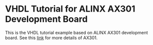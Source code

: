 # VHDL Tutorial for ALINX AX301 Development Board

This is the VHDL tutorial example based on ALINX AX301 development board. See this [link](https://www.amazon.com/ALINX-ALTERA-Development-EP4CE6-AX301C/dp/B07DBXVMFZ) for more details of AX301.
